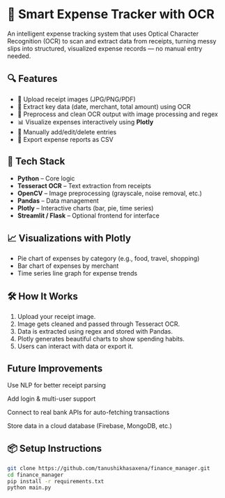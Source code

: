 # 🧾 Smart Expense Tracker with OCR

An intelligent expense tracking system that uses Optical Character Recognition (OCR) to scan and extract data from receipts, turning messy slips into structured, visualized expense records — no manual entry needed.

## 🔍 Features

- 📸 Upload receipt images (JPG/PNG/PDF)
- 🔎 Extract key data (date, merchant, total amount) using OCR
- 🧠 Preprocess and clean OCR output with image processing and regex
- 📊 Visualize expenses interactively using **Plotly**
- 🧾 Manually add/edit/delete entries
- 📁 Export expense reports as CSV

## 🧠 Tech Stack

- **Python** – Core logic
- **Tesseract OCR** – Text extraction from receipts
- **OpenCV** – Image preprocessing (grayscale, noise removal, etc.)
- **Pandas** – Data management
- **Plotly** – Interactive charts (bar, pie, time series)
- **Streamlit / Flask** – Optional frontend for interface

## 📈 Visualizations with Plotly

- Pie chart of expenses by category (e.g., food, travel, shopping)
- Bar chart of expenses by merchant
- Time series line graph for expense trends

## 🛠️ How It Works

1. Upload your receipt image.
2. Image gets cleaned and passed through Tesseract OCR.
3. Data is extracted using regex and stored with Pandas.
4. Plotly generates beautiful charts to show spending habits.
5. Users can interact with data or export it.

## Future Improvements
Use NLP for better receipt parsing

Add login & multi-user support

Connect to real bank APIs for auto-fetching transactions

Store data in a cloud database (Firebase, MongoDB, etc.)


## 📦 Setup Instructions

```bash
git clone https://github.com/tanushikhasaxena/finance_manager.git
cd finance_manager
pip install -r requirements.txt
python main.py

